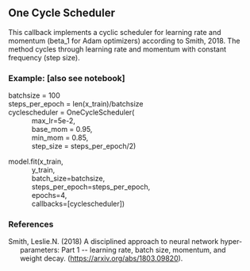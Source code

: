 ## One Cycle Scheduler

This callback implements a cyclic scheduler for learning rate and momentum (beta_1 for Adam optimizers) according to Smith, 2018.
The method cycles through learning rate and momentum with constant frequency (step size). 

### Example: [also see notebook]
batchsize = 100<br/>
steps_per_epoch = len(x_train)/batchsize<br/>
cyclescheduler = OneCycleScheduler(<br/>
&nbsp;&nbsp;&nbsp;&nbsp;&nbsp;&nbsp;&nbsp;&nbsp;&nbsp;&nbsp;&nbsp;&nbsp;max_lr=5e-2,<br/>
&nbsp;&nbsp;&nbsp;&nbsp;&nbsp;&nbsp;&nbsp;&nbsp;&nbsp;&nbsp;&nbsp;&nbsp;base_mom = 0.95,<br/>
&nbsp;&nbsp;&nbsp;&nbsp;&nbsp;&nbsp;&nbsp;&nbsp;&nbsp;&nbsp;&nbsp;&nbsp;min_mom = 0.85,<br/>
&nbsp;&nbsp;&nbsp;&nbsp;&nbsp;&nbsp;&nbsp;&nbsp;&nbsp;&nbsp;&nbsp;&nbsp;step_size = steps_per_epoch/2)<br/>
                        
model.fit(x_train,<br/>
&nbsp;&nbsp;&nbsp;&nbsp;&nbsp;&nbsp;&nbsp;&nbsp;&nbsp;&nbsp;&nbsp;&nbsp;y_train,<br/> 
&nbsp;&nbsp;&nbsp;&nbsp;&nbsp;&nbsp;&nbsp;&nbsp;&nbsp;&nbsp;&nbsp;&nbsp;batch_size=batchsize,<br/> 
&nbsp;&nbsp;&nbsp;&nbsp;&nbsp;&nbsp;&nbsp;&nbsp;&nbsp;&nbsp;&nbsp;&nbsp;steps_per_epoch=steps_per_epoch,<br/>
&nbsp;&nbsp;&nbsp;&nbsp;&nbsp;&nbsp;&nbsp;&nbsp;&nbsp;&nbsp;&nbsp;&nbsp;epochs=4,<br/>
&nbsp;&nbsp;&nbsp;&nbsp;&nbsp;&nbsp;&nbsp;&nbsp;&nbsp;&nbsp;&nbsp;&nbsp;callbacks=[cyclescheduler])<br/>


### References
Smith, Leslie.N. (2018) A disciplined approach to neural network hyper- <br/>
&nbsp;&nbsp;&nbsp;&nbsp;&nbsp;&nbsp;parameters: Part 1 -- learning rate, batch size, momentum, and <br/>
&nbsp;&nbsp;&nbsp;&nbsp;&nbsp;&nbsp;weight decay. (https://arxiv.org/abs/1803.09820).
